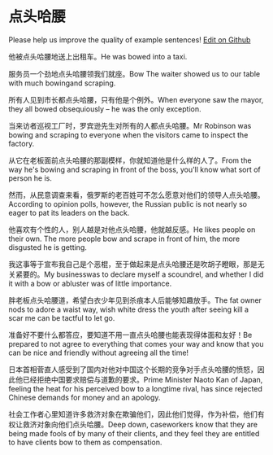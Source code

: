 # 点头哈腰

Please help us improve the quality of example sentences! [Edit on Github](https://github.com/jiyushe/jiyu-example-sentence-source/blob/main/chinese/diantouhayao.md)

<p><span class="chinese">他被点头哈腰地送上出租车。</span><span class="english">He was bowed into a taxi.</span></p>

<p><span class="chinese">服务员一个劲地点头哈腰领我们就座。</span><span class="english">Bow The waiter showed us to our table with much bowingand scraping.</span></p>

<p><span class="chinese">所有人见到市长都点头哈腰，只有他是个例外。</span><span class="english">When everyone saw the mayor, they all bowed obsequiously – he was the only exception.</span></p>

<p><span class="chinese">当来访者巡视工厂时，罗宾逊先生对所有的人都点头哈腰。</span><span class="english">Mr Robinson was bowing and scraping to everyone when the visitors came to inspect the factory.</span></p>

<p><span class="chinese">从它在老板面前点头哈腰的那副模样，你就知道他是什么样的人了。</span><span class="english">From the way he's bowing and scraping in front of the boss, you'll know what sort of person he is.</span></p>

<p><span class="chinese">然而，从民意调查来看，俄罗斯的老百姓可不怎么愿意对他们的领导人点头哈腰。</span><span class="english">According to opinion polls, however, the Russian public is not nearly so eager to pat its leaders on the back.</span></p>

<p><span class="chinese">他喜欢有个性的人，别人越是对他点头哈腰，他就越反感。</span><span class="english">He likes people on their own. The more people bow and scrape in front of him, the more disgusted he is getting.</span></p>

<p><span class="chinese">我这事等于宣布我自己是个恶棍，至于做起来是点头哈腰还是吹胡子瞪眼，那是无关紧要的。</span><span class="english">My businesswas to declare myself a scoundrel, and whether I did it with a bow or abluster was of little importance.</span></p>

<p><span class="chinese">胖老板点头哈腰道，希望白衣少年见到杀痕本人后能够知趣放手。</span><span class="english">The fat owner nods to adore a waist way, wish white dress the youth after seeing kill a scar me can be tactful to let go.</span></p>

<p><span class="chinese">准备好不要什么都答应，要知道不用一直点头哈腰也能表现得体面和友好！</span><span class="english">Be prepared to not agree to everything that comes your way and know that you can be nice and friendly without agreeing all the time!</span></p>

<p><span class="chinese">日本首相菅直人感受到了国内对他对中国这个长期的竞争对手点头哈腰的愤怒，因此他已经拒绝中国要求赔偿与道歉的要求。</span><span class="english">Prime Minister Naoto Kan of Japan, feeling the heat for his perceived bow to a longtime rival, has since rejected Chinese demands for money and an apology.</span></p>

<p><span class="chinese">社会工作者心里知道许多救济对象在欺骗他们，因此他们觉得，作为补偿，他们有权让救济对象向他们点头哈腰。</span><span class="english">Deep down, caseworkers know that they are being made fools of by many of their clients, and they feel they are entitled to have clients bow to them as compensation.</span></p>


